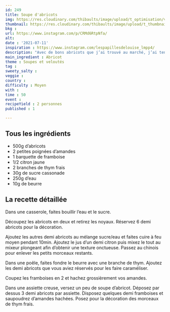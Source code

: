 ```yaml
---
id: 249
title: Soupe d'abricots
img: https://res.cloudinary.com/thibaults/image/upload/t_optimisation/v1626632817/Recipes/20210711_soupe_abricots.jpg
thumbnail: https://res.cloudinary.com/thibaults/image/upload/t_thumbnail_josie/v1626632817/Recipes/20210711_soupe_abricots.jpg
bkg : 
url: https://www.instagram.com/p/CRMd6RtpNfa/
alt: 
date : '2021-07-11'
inspiration : https://www.instagram.com/lespapillesdelouise_lmpp4/
description: "Avec de bons abricots que j’ai trouvé au marché, j’ai tenté cette recette de soupe d’abricot !"
main_ingredient : Abricot
theme : Soupes et veloutés
tag : 
sweety_salty : 
veggie : 
country : 
difficulty : Moyen
with : 
time : 50
event : 
recipeYield : 2 personnes
published : 1

---
```


## Tous les ingrédients
 - 500g d’abricots
 - 2 petites poignées d’amandes
 - 1 barquette de framboise
 - 1/2 citron jaune
 - 2 branches de thym frais
 - 30g de sucre cassonade
 - 250g d’eau
 - 10g de beurre


## La recette détaillée
Dans une casserole, faites bouillir l’eau et le sucre.

Découpez les abricots en deux et retirez les noyaux. Réservez 6 demi abricots pour la décoration.

Ajoutez les autres demi abricots au mélange sucre/eau et faites cuire à feu moyen pendant 10min. Ajoutez le jus d’un demi citron puis mixez le tout au mixeur plongeant afin d’obtenir une texture onctueuse. Passez au chinois pour enlever les petits morceaux restants.

Dans une poêle, faites fondre le beurre avec une branche de thym. Ajoutez les demi abricots que vous aviez réservés pour les faire caraméliser.

Coupez les framboises en 2 et hachez grossièrement vos amandes.

Dans une assiette creuse, versez un peu de soupe d’abricot. Déposez par dessus 3 demi abricots par assiette. Disposez quelques demi framboises et saupoudrez d’amandes hachées. Posez pour la décoration des morceaux de thym frais.